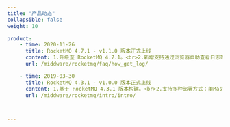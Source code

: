 ```yaml
---
title: "产品动态"
collapsible: false
weight: 10

product:
    - time: 2020-11-26
      title: RocketMQ 4.7.1 - v1.1.0 版本正式上线
      content: 1.升级至 RocketMQ 4.7.1。<br>2.新增支持通过浏览器自助查看日志等文件。
      url: /middware/rocketmq/faq/how_get_log/

    - time: 2019-03-30
      title: RocketMQ 4.3.1 - v1.0.0 版本正式上线
      content: 1.基于 RocketMQ 4.3.1 版本构建。<br>2.支持多种部署方式：单Master、多Master，单Master多Slave、多Master多Slave，满足广大用户的不同需求。<br>3.支持 Region 跨区部署功能，实现同城多活，增强业务容灾能力。<br>4.支持健康检查，宕机自动修复。<br>5.支持横向与纵向在线伸缩。<br>6.可通过网页控制台对集群进行可视化管理。
      url: /middware/rocketmq/intro/intro/



---
```



